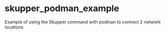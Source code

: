 # skupper_podman_example
Example of using the Skupper command with podman to connect 2 network locations
